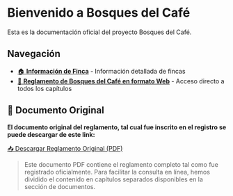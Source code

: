 # Bienvenido a Bosques del Café

Esta es la documentación oficial del proyecto Bosques del Café.

## Navegación

- [🏠 **Información de Finca**](informacion-finca.md) - Información detallada de fincas
- [📖 **Reglamento de Bosques del Café en formato Web**](capitulos/) - Acceso directo a todos los capítulos

## 📄 Documento Original

**El documento original del reglamento, tal cual fue inscrito en el registro se puede descargar de este link:**

[📥 Descargar Reglamento Original (PDF)](./reglamento_bosques_cafe.pdf)

> Este documento PDF contiene el reglamento completo tal como fue registrado oficialmente. Para facilitar la consulta en línea, hemos dividido el contenido en capítulos separados disponibles en la sección de documentos.